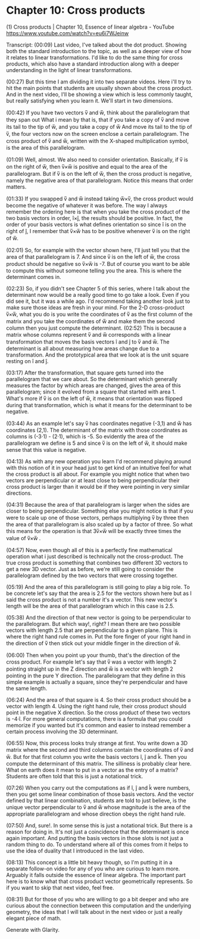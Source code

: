 # Chapter 10: Cross products

(1) Cross products | Chapter 10, Essence of linear algebra - YouTube
<https://www.youtube.com/watch?v=eu6i7WJeinw>

Transcript:
(00:09) Last video, I've talked about the dot product. Showing both the standard introduction to the topic, as well as a deeper view of how it relates to linear transformations. I'd like to do the same thing for cross products, which also have a standard introduction along with a deeper understanding in the light of linear transformations.

(00:27) But this time I am dividing it into two separate videos. Here i'll try to hit the main points that students are usually shown about the cross product. And in the next video, I'll be showing a view which is less commonly taught, but really satisfying when you learn it. We'll start in two dimensions.

(00:42) If you have two vectors v̅ and w̅, think about the parallelogram that they span out What i mean by that is, that if you take a copy of v̅ and move its tail to the tip of w̅, and you take a copy of w̅ And move its tail to the tip of v̅, the four vectors now on the screen enclose a certain parallelogram. The cross product of v̅ and w̅, written with the X-shaped multiplication symbol, is the area of this parallelogram.

(01:09) Well, almost. We also need to consider orientation. Basically, if v̅ is on the right of w̅, then v̅×w̅ is positive and equal to the area of the parallelogram. But if v̅ is on the left of w̅, then the cross product is negative, namely the negative area of that parallelogram. Notice this means that order matters.

(01:33)  If you swapped v̅ and w̅ instead taking w̅×v̅, the cross product would become the negative of whatever it was before. The way I always remember the ordering here is that when you take the cross product of the two basis vectors in order, î×ĵ, the results should be positive. In fact, the order of your basis vectors is what defines orientation so since î is on the right of ĵ, I remember that v̅×w̅ has to be positive whenever v̅ is on the right of w̅.

(02:01) So, for example with the vector shown here, I'll just tell you that the area of that parallelogram is 7. And since v̅ is on the left of w̅, the cross product should be negative so v̅×w̅ is -7. But of course you want to be able to compute this without someone telling you the area. This is where the determinant comes in.

(02:23) So, if you didn't see Chapter 5 of this series, where I talk about the determinant now would be a really good time to go take a look. Even if you did see it, but it was a while ago. I'd recommend taking another look just to make sure those ideas are fresh in your mind. For the 2-D cross-product v̅×w̅, what you do is you write the coordinates of v̅ as the first column of the matrix and you take the coordinates of w̅ and make them the second column then you just compute the determinant.
(02:52) This is because a matrix whose columns represent v̅ and w̅ corresponds with a linear transformation that moves the basis vectors î and ĵ to v̅ and w̅. The determinant is all about measuring how areas change due to a transformation. And the prototypical area that we look at is the unit square resting on î and ĵ.

(03:17) After the transformation, that square gets turned into the parallelogram that we care about. So the determinant which generally measures the factor by which areas are changed, gives the area of this parallelogram; since it evolved from a square that started with area 1. What's more if v̅ is on the left of w̅, it means that orientation was flipped during that transformation, which is what it means for the determinant to be negative.

(03:44) As an example let's say v̅ has coordinates negative (-3,1) and w̅ has coordinates (2,1). The determinant of the matrix with those coordinates as columns is (-3·1) - (2·1), which is -5. So evidently the area of the parallelogram we define is 5 and since v̅ is on the left of w̅, it should make sense that this value is negative.

(04:13)  As with any new operation you learn I'd recommend playing around with this notion of it in your head just to get kind of an intuitive feel for what the cross product is all about. For example you might notice that when two vectors are perpendicular or at least close to being perpendicular their cross product is larger than it would be if they were pointing in very similar directions.

(04:31)  Because the area of that parallelogram is larger when the sides are closer to being perpendicular. Something else you might notice is that if you were to scale up one of those vectors, perhaps multiplying v̅ by three then the area of that parallelogram is also scaled up by a factor of three. So what this means for the operation is that 3v̅×w̅ will be exactly three times the value of v̅×w̅ .

(04:57) Now, even though all of this is a perfectly fine mathematical operation what i just described is technically not the cross-product. The true cross product is something that combines two different 3D vectors to get a new 3D vector. Just as before, we're still going to consider the parallelogram defined by the two vectors that were crossing together.

(05:19)  And the area of this parallelogram is still going to play a big role. To be concrete let's say that the area is 2.5 for the vectors shown here but as I said the cross product is not a number it's a vector. This new vector's length will be the area of that parallelogram which in this case is 2.5.

(05:38)  And the direction of that new vector is going to be perpendicular to the parallelogram. But which way!, right? I mean there are two possible vectors with length 2.5 that are perpendicular to a given plane. This is where the right hand rule comes in. Put the fore finger of your right hand in the direction of v̅ then stick out your middle finger in the direction of w̅.

(06:00) Then when you point up your thumb, that's the direction of the cross product. For example let's say that v̅ was a vector with length 2 pointing straight up in the Z direction and w̅ is a vector with length 2 pointing in the pure Y direction. The parallelogram that they define in this simple example is actually a square, since they're perpendicular and have the same length.

(06:24) And the area of that square is 4. So their cross product should be a vector with length 4. Using the right hand rule, their cross product should point in the negative X direction. So the cross product of these two vectors is -4·î. For more general computations, there is a formula that you could memorize if you wanted but it's common and easier to instead remember a certain process involving the 3D determinant.

(06:55) Now, this process looks truly strange at first. You write down a 3D matrix where the second and third columns contain the coordinates of v̅ and w̅. But for that first column you write the basis vectors î, ĵ and k̂. Then you compute the determinant of this matrix. The silliness is probably clear here. What on earth does it mean to put in a vector as the entry of a matrix? Students are often told that this is just a notational trick.

(07:26)  When you carry out the computations as if î, ĵ and k̂ were numbers, then you get some linear combination of those basis vectors. And the vector defined by that linear combination, students are told to just believe, is the unique vector perpendicular to v̅ and w̅ whose magnitude is the area of the appropriate parallelogram and whose direction obeys the right hand rule.

(07:50) And, sure!. In some sense this is just a notational trick. But there is a reason for doing in. It's not just a coincidence that the determinant is once again important. And putting the basis vectors in those slots is not just a random thing to do. To understand where all of this comes from it helps to use the idea of duality that I introduced in the last video.

(08:13) This concept is a little bit heavy though, so I'm putting it in a separate follow-on video for any of you who are curious to learn more. Arguably it falls outside the essence of linear algebra. The important part here is to know what that cross product vector geometrically represents. So if you want to skip that next video, feel free.

(08:31)  But for those of you who are willing to go a bit deeper and who are curious about the connection between this computation and the underlying geometry, the ideas that I will talk about in the next video or just a really elegant piece of math.

Generate with Glarity.
